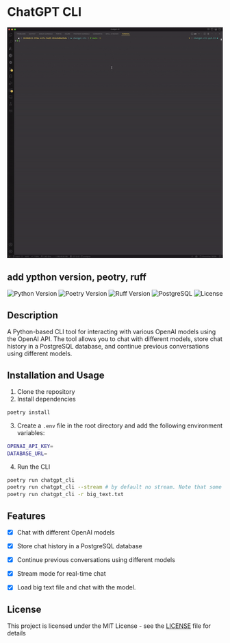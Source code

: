 # ChatGPT CLI
![ChatGPT CLI](demo.gif)
## add ypthon version, peotry, ruff
![Python Version](https://img.shields.io/badge/python-3.13-blue)
![Poetry Version](https://img.shields.io/badge/poetry-1.8.4-blue)
![Ruff Version](https://img.shields.io/badge/Ruff-0.8.1-blue)
![PostgreSQL](https://img.shields.io/badge/PostgreSQL-17.2-blue)
![License](https://img.shields.io/badge/License-MIT-darkgreen)

## Description
A Python-based CLI tool for interacting with various OpenAI models using the OpenAI API. The tool allows you to chat with different models, store chat history in a PostgreSQL database, and continue previous conversations using different models.

## Installation and Usage
1. Clone the repository
2. Install dependencies
```bash
poetry install
```
3. Create a `.env` file in the root directory and add the following environment variables:
```bash
OPENAI_API_KEY=
DATABASE_URL=
```
4. Run the CLI
```bash
poetry run chatgpt_cli
poetry run chatgpt_cli --stream # by default no stream. Note that some models are not supported in stream mode
poetry run chatgpt_cli -r big_text.txt
```

## Features
- [x] Chat with different OpenAI models
- [x] Store chat history in a PostgreSQL database
- [x] Continue previous conversations using different models
- [x] Stream mode for real-time chat
- [x] Load big text file and chat with the model.
 

## License
This project is licensed under the MIT License - see the [LICENSE](LICENSE) file for details
